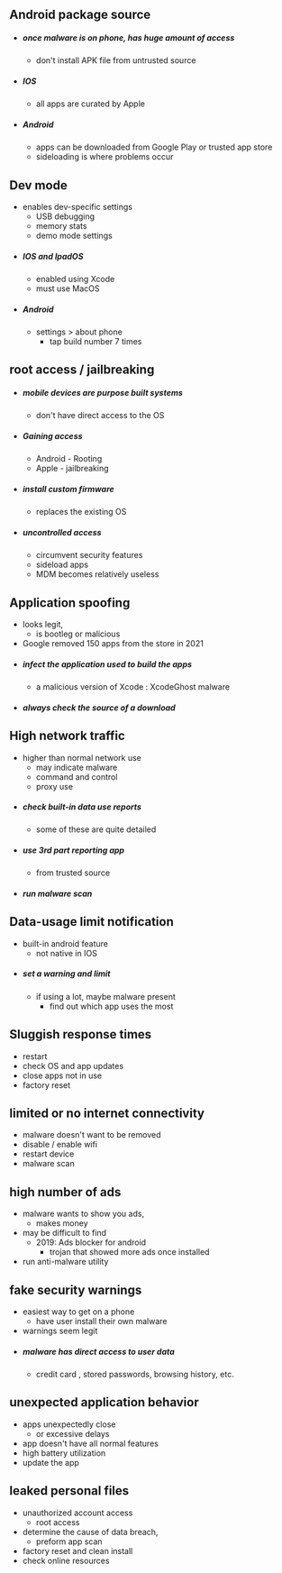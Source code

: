 ## Android package source
- ##### once malware is on phone, has huge amount of access
	- don't install APK file from untrusted source
- ##### IOS
	- all apps are curated by Apple
- ##### Android
	- apps can be downloaded from Google Play or trusted app store
	- sideloading is where problems occur

## Dev mode
- enables dev-specific settings
	- USB debugging
	- memory stats
	- demo mode settings
- ##### IOS and IpadOS
	- enabled using Xcode
	- must use MacOS
- ##### Android 
	- settings > about phone
		- tap build number 7 times

## root access / jailbreaking
- ##### mobile devices are purpose built systems
	- don't have direct access to the OS
- ##### Gaining access
	- Android - Rooting
	- Apple - jailbreaking
- ##### install custom firmware
	- replaces the existing OS
- ##### uncontrolled access
	- circumvent security features
	- sideload apps
	- MDM becomes relatively useless

## Application spoofing
- looks legit, 
	- is bootleg or malicious
- Google removed 150 apps from the store in 2021
- ##### infect the application used to build the apps
	- a malicious version of Xcode  : XcodeGhost malware
- ##### always check the source of a download


## High network traffic
- higher than normal network use
	- may indicate malware
	- command and control
	- proxy use
- ##### check built-in data use reports
	- some of these are quite detailed
- ##### use 3rd part reporting app
	- from trusted source
- ##### run malware scan 

## Data-usage limit notification
- built-in android feature
	- not native in IOS
- ##### set a warning and limit
	- if using a lot, maybe malware present
		- find out which app uses the most

## Sluggish response times
- restart 
- check OS and app updates
- close apps not in use
- factory reset 

## limited or no internet connectivity 
- malware doesn't want to be removed
- disable / enable wifi
- restart device
- malware scan

## high number of ads
- malware wants to show you ads,
	- makes money
- may be difficult to find
	- 2019: Ads blocker for android
		- trojan that showed more ads once installed
- run anti-malware utility

## fake security warnings
- easiest way to get on a phone
	- have user install their own malware
- warnings seem legit
- ##### malware has direct access to user data
	- credit card , stored passwords, browsing history, etc.

## unexpected application behavior
- apps unexpectedly close
	- or excessive delays 
- app doesn't have all normal features
- high battery utilization 
- update the app

## leaked personal files
 - unauthorized account access
	 - root access
 - determine the cause of data breach, 
	 - preform app scan
 - factory reset and clean install
 - check online resources
